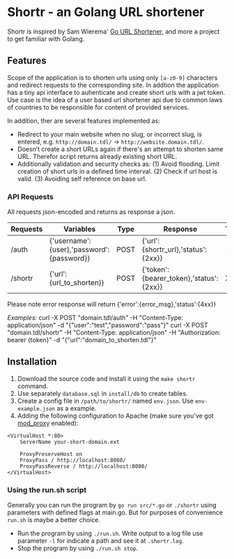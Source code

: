 # Shortr - an Golang URL shortener
Shortr is inspired by Sam Wierema' [Go URL Shortener](https://github.com/samwierema/go-url-shortener), and more a project to get familiar with Golang.

## Features

Scope of the application is to shorten urls using only `[a-z0-9]` characters and
redirect requests to the corresponding site. In addtion the application has a
tiny api interface to auhenticate and create short urls with a jwt token. Use
case is the idea of a user based url shortener api due to common laws of countries
to be responsible for content of provided services.

In addition, ther are several features implemented as:
* Redirect to your main website when no slug, or incorrect slug, is entered, e.g. `http://domain.tdl/` → `http://website.domain.tdl/`.
* Doesn’t create a short URLs again if there's an attempt to shorten same URL. Therefor script returns already existing short URL.
* Additionally validation and security checks as: (1) Avoid flooding. Limit creation of short urls in a defined time interval. (2) Check if url host is valid. (3) Avoiding self reference on base url.

### API Requests

All requests json-encoded and returns as response a json.

| Requests   | Variables                                 | Type   | Response  															| Token
|------------|-------------------------------------------|--------|-----------------------------------------| ------
| /auth      | {'username':{user},'password':{password}} | POST   | {'url':{shortr_url},'status':{2xx}}     | -
| /shortr    | {'url':{url_to_shorten}}                  | POST   | {'token':{bearer_token},'status':{2xx}} | X

Please note error response will return {'error':{error_msg},'status':{4xx}}

_Examples:_
curl -X POST "domain.tdl/auth" -H "Content-Type: application/json" -d "{\"user\":\"test\",\"password\":\"pass\"}"
curl -X POST "domain.tdl/shortr" -H "Content-Type: application/json" -H "Authorization: bearer {token}" -d "{\"url\":\"domain_to_shorten.tdl\"}"

## Installation
1. Download the source code and install it using the `make shortr` command.
2. Use separately `database.sql` in `install/db` to create tables.
3. Create a config file in `/path/to/shortr/` named `env.json`. Use `env-example.json` as a example.
4. Adding the following configuration to Apache (make sure you've got [mod_proxy](http://httpd.apache.org/docs/2.2/mod/mod_proxy.html) enabled):
```
<VirtualHost *:80>
	ServerName your-short-domain.ext

	ProxyPreserveHost on
	ProxyPass / http://localhost:8080/
	ProxyPassReverse / http://localhost:8080/
</VirtualHost>
```

### Using the run.sh script
Generally you can run the program by `go run src/*.go` or `./shortr` using parameters with defined flags at main.go. But for purposes of convenience `run.sh` is maybe a better choice.   

* Run the program by using `./run.sh`. Write output to a log file use parameter `-l` for indicate a path and see it at `.shortr.log`.
* Stop the program by using `./run.sh stop`.
